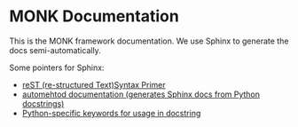 # MONK Documentation

This is the MONK framework documentation. We use Sphinx to
generate the docs semi-automatically.

Some pointers for Sphinx:
 * [reST (re-structured Text)Syntax Primer](http://sphinx.pocoo.org/rest.html)
 * [automehtod documentation (generates Sphinx docs from Python docstrings)](http://sphinx.pocoo.org/ext/autodoc.html#directive-automethod)
 * [Python-specific keywords for usage in docstring](http://sphinx.pocoo.org/domains.html#the-python-domain)
